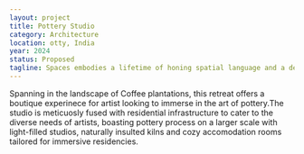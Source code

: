 ```yaml
---
layout: project
title: Pottery Studio
category: Architecture
location: otty, India
year: 2024
status: Proposed
tagline: Spaces embodies a lifetime of honing spatial language and a delight in drilling into detail
---
```



Spanning in the landscape of Coffee plantations, this retreat offers a boutique experinece for artist looking to immerse in the art of pottery.The studio is meticuosly fused with residential infrastructure to cater to the diverse needs of artists, boasting pottery process on a larger scale with light-filled studios, naturally insulted kilns and cozy accomodation rooms tailored for immersive residencies.
